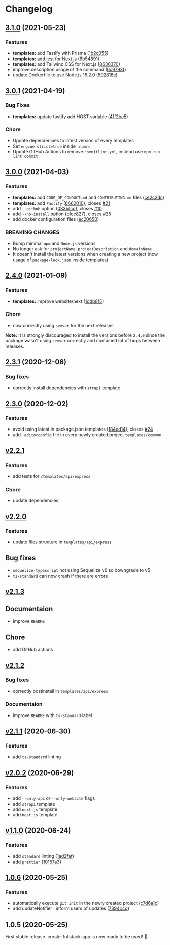 # Changelog

## [3.1.0](https://github.com/Divlo/create-fullstack-app/compare/v3.0.1...v3.1.0) (2021-05-23)

### Features

- **templates:** add Fastify with Prisma ([1b2c055](https://github.com/Divlo/create-fullstack-app/commit/1b2c05540c0ae2627874c723f43cbeae53fec41e))
- **templates:** add jest for Next.js ([6b54891](https://github.com/Divlo/create-fullstack-app/commit/6b548910a020740ac613401303034581d50cb867))
- **templates:** add Tailwind CSS for Next.js ([8630370](https://github.com/Divlo/create-fullstack-app/commit/86303700448707c8318c42573eae83952910a2a6))
- improve description usage of the command ([6c9793f](https://github.com/Divlo/create-fullstack-app/commit/6c9793f103769bcb37fad3fb59090bd800eff853))
- update Dockerfile to use Node.js 16.2.0 ([592816c](https://github.com/Divlo/create-fullstack-app/commit/592816c17aec702be439b8592971d058e13d16b9))

## [3.0.1](https://github.com/Divlo/create-fullstack-app/compare/v3.0.0...v3.0.1) (2021-04-19)

### Bug Fixes

- **templates:** update fastify add HOST variable ([41f2be5](https://github.com/Divlo/create-fullstack-app/commit/41f2be583372aed6bc833f4ba019a1168ab1ad69))

### Chore

- Update dependencies to latest version of every templates
- Set `engine-strict=true` inside `.npmrc`
- Update GitHub Actions to remove `commitlint.yml`, instead use `npm run lint:commit`

## [3.0.0](https://github.com/Divlo/create-fullstack-app/compare/v2.4.0...v3.0.0) (2021-04-03)

### Features

- **templates:** add `CODE_OF_CONDUCT.md` and `CONTRIBUTING.md` files ([ce2c2dc](https://github.com/Divlo/create-fullstack-app/commit/ce2c2dc933c011d247262a5a9ccbcb9ae93cad7c))
- **templates:** add `Fastify` ([6662010](https://github.com/Divlo/create-fullstack-app/commit/666201006d745980e9d861a44fc5c67da7dd3907)), closes [#21](https://github.com/Divlo/create-fullstack-app/issues/21)
- add `--github` option ([083b1cd](https://github.com/Divlo/create-fullstack-app/commit/083b1cdc17bd5c22c3da249fb7f748901fabfa45)), closes [#10](https://github.com/Divlo/create-fullstack-app/issues/10)
- add `--no-install` option ([bfcc827](https://github.com/Divlo/create-fullstack-app/commit/bfcc827b5698aa562de08a68fb2e3b6ea9475e1e)), closes [#25](https://github.com/Divlo/create-fullstack-app/issues/25)
- add docker configuration files ([ec20650](https://github.com/Divlo/create-fullstack-app/commit/ec20650715b0a3af6bbfe6f2eb5eb9c3d19f9321))

### BREAKING CHANGES

- Bump minimal `npm` and `Node.js` versions
- No longer ask for `projectName`, `projectDescription` and `domainName`
- It doesn't install the latest versions when creating a new project (now usage of `package-lock.json` inside templates)

## [2.4.0](https://github.com/Divlo/create-fullstack-app/compare/v2.3.1...v2.4.0) (2021-01-09)

### Features

- **templates:** improve website/next ([1ddb8f5](https://github.com/Divlo/create-fullstack-app/commit/1ddb8f5fae18182ce33ffcd684bd3df3ebc023c8))

### Chore

- now correctly using `semver` for the next releases

**Note:** It is strongly discouraged to install the versions before `2.4.0` since the package wasn't using `semver` correctly and contained lot of bugs between releases.

## [2.3.1](https://github.com/Divlo/create-fullstack-app/compare/v2.3.1...v2.4.0) (2020-12-06)

### Bug fixes

- correctly install dependencies with `strapi` template

## [2.3.0](https://github.com/Divlo/create-fullstack-app/compare/v2.3.0...v2.2.1) (2020-12-02)

### Features

- avoid using latest in package.json templates ([184ed14](https://github.com/Divlo/create-fullstack-app/commit/184ed140492037acabe1ec021c65d352f5ce4c1b)), closes [#24](https://github.com/Divlo/create-fullstack-app/issues/24)
- add `.editorconfig` file in every newly created project `templates/common`

## [v2.2.1](https://github.com/Divlo/create-fullstack-app/compare/v2.2.1...v2.2.0)

### Features

- add tests for `/templates/api/express`

### Chore

- update dependencies

## [v2.2.0](https://github.com/Divlo/create-fullstack-app/compare/v2.2.0...v2.1.3)

### Features

- update files structure in `templates/api/express`

## Bug fixes

- `sequelize-typescript` not using Sequelize v6 so downgrade to v5
- `ts-standard` can now crash if there are errors

## [v2.1.3](https://github.com/Divlo/create-fullstack-app/compare/v2.1.3...v2.1.2)

## Documentaion

- improve `README`

## Chore

- add GitHub actions

## [v2.1.2](https://github.com/Divlo/create-fullstack-app/compare/v2.1.2...v2.1.1)

### Bug fixes

- correctly postinstall in `templates/api/express`

### Documentaion

- improve `README` with `ts-standard` label

## [v2.1.1](https://github.com/Divlo/create-fullstack-app/compare/v2.1.1...v2.0.2) (2020-06-30)

### Features

- add `ts-standard` linting

## [v2.0.2](https://github.com/Divlo/create-fullstack-app/compare/v.2.0.2...v1.1.0) (2020-06-29)

### Features

- add `--only-api` or `--only-website` flags
- add `strapi` template
- add `nuxt.js` template
- add `nest.js` template

## [v1.1.0](https://github.com/Divlo/create-fullstack-app/compare/v1.0.6...v1.1.0) (2020-06-24)

### Features

- add `standard` linting ([1ad2faf](https://github.com/Divlo/create-fullstack-app/commit/1ad2faf41812f956f9bfed21870d2827223bae07))
- add `prettier` ([10157a3](https://github.com/Divlo/create-fullstack-app/commit/10157a3d1af66afe3235614fef9269b3750adf80))

## [1.0.6](https://github.com/Divlo/create-fullstack-app/compare/v1.0.5...v1.0.6) (2020-05-25)

### Features

- automatically execute `git init` in the newly created project ([c7d6a1c](https://github.com/Divlo/create-fullstack-app/commit/c7d6a1c3cb4ffa239d8bd997d80f993d576fd997))
- add updateNotifier : inform users of updates ([7394c4d](https://github.com/Divlo/create-fullstack-app/commit/7394c4def0f397a14d8943efc7f848f3c983ba42))

## 1.0.5 (2020-05-25)

First stable release.
create-fullstack-app is now ready to be used! 🚀

